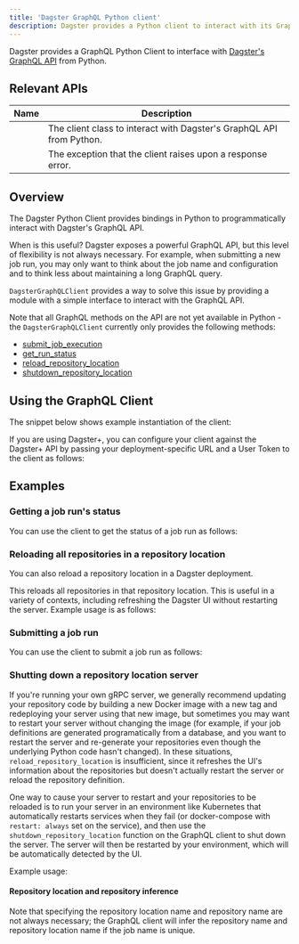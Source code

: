 ```yaml
---
title: 'Dagster GraphQL Python client'
description: Dagster provides a Python client to interact with its GraphQL API
---
```


Dagster provides a GraphQL Python Client to interface with [Dagster's GraphQL API](/guides/operate/graphql/graphql-client) from Python.

## Relevant APIs

| Name                                                                                        | Description                                                          |
| ------------------------------------------------------------------------------------------- | -------------------------------------------------------------------- |
| <PyObject section="libraries" module="dagster_graphql" object="DagsterGraphQLClient"/>      | The client class to interact with Dagster's GraphQL API from Python. |
| <PyObject section="libraries" module="dagster_graphql" object="DagsterGraphQLClientError"/> | The exception that the client raises upon a response error.          |

## Overview

The Dagster Python Client provides bindings in Python to programmatically interact with Dagster's GraphQL API.

When is this useful? Dagster exposes a powerful GraphQL API, but this level of flexibility is not always necessary. For example, when submitting a new job run, you may only want to think about the job name and configuration and to think less about maintaining a long GraphQL query.

`DagsterGraphQLClient` provides a way to solve this issue by providing a module with a simple interface to interact with the GraphQL API.

Note that all GraphQL methods on the API are not yet available in Python - the `DagsterGraphQLClient` currently only provides the following methods:

- <PyObject section="libraries" module="dagster_graphql" object="DagsterGraphQLClient" method="submit_job_execution" /> [submit_job_execution](#submitting-a-job-run)
- <PyObject section="libraries" module="dagster_graphql" object="DagsterGraphQLClient" method="get_run_status" /> [get_run_status](#getting-a-job-runs-status)
- <PyObject section="libraries" module="dagster_graphql" object="DagsterGraphQLClient" method="reload_repository_location" /> [reload_repository_location](#reloading-all-repositories-in-a-repository-location)
- <PyObject section="libraries" module="dagster_graphql" object="DagsterGraphQLClient" method="shutdown_repository_location" /> [shutdown_repository_location](#shutting-down-a-repository-location-server)

## Using the GraphQL Client

The snippet below shows example instantiation of the client:

<CodeExample path="docs_snippets/docs_snippets/concepts/webserver/graphql/client_example.py" startAfter="start_setup_marker" endBefore="end_setup_marker" />

If you are using Dagster+, you can configure your client against the Dagster+ API by passing your deployment-specific URL and a User Token to the client as follows:

<CodeExample path="docs_snippets/docs_snippets/concepts/webserver/graphql/client_example.py" startAfter="start_cloud_usage" endBefore="end_cloud_usage" />

## Examples

### Getting a job run's status

You can use the client to get the status of a job run as follows:

<CodeExample path="docs_snippets/docs_snippets/concepts/webserver/graphql/client_example.py" startAfter="start_run_status_marker" endBefore="end_run_status_marker" />

### Reloading all repositories in a repository location

You can also reload a repository location in a Dagster deployment.

This reloads all repositories in that repository location. This is useful in a variety of contexts, including refreshing the Dagster UI without restarting the server. Example usage is as follows:

<CodeExample path="docs_snippets/docs_snippets/concepts/webserver/graphql/client_example.py" startAfter="start_reload_repo_location_marker" endBefore="end_reload_repo_location_marker" />

### Submitting a job run

You can use the client to submit a job run as follows:

<CodeExample path="docs_snippets/docs_snippets/concepts/webserver/graphql/client_example.py" startAfter="start_submit_marker_default" endBefore="end_submit_marker_default" />

### Shutting down a repository location server

If you're running your own gRPC server, we generally recommend updating your repository code by building a new Docker image with a new tag and redeploying your server using that new image, but sometimes you may want to restart your server without changing the image (for example, if your job definitions are generated programatically from a database, and you want to restart the server and re-generate your repositories even though the underlying Python code hasn't changed). In these situations, `reload_repository_location` is insufficient, since it refreshes the UI's information about the repositories but doesn't actually restart the server or reload the repository definition.

One way to cause your server to restart and your repositories to be reloaded is to run your server in an environment like Kubernetes that automatically restarts services when they fail (or docker-compose with `restart: always` set on the service), and then use the `shutdown_repository_location` function on the GraphQL client to shut down the server. The server will then be restarted by your environment, which will be automatically detected by the UI.

Example usage:

<CodeExample path="docs_snippets/docs_snippets/concepts/webserver/graphql/client_example.py" startAfter="start_shutdown_repo_location_marker" endBefore="end_shutdown_repo_location_marker" />

#### Repository location and repository inference

Note that specifying the repository location name and repository name are not always necessary; the GraphQL client will infer the repository name and repository location name if the job name is unique.

<CodeExample path="docs_snippets/docs_snippets/concepts/webserver/graphql/client_example.py" startAfter="start_submit_marker_job_name_only" endBefore="end_submit_marker_job_name_only" />
